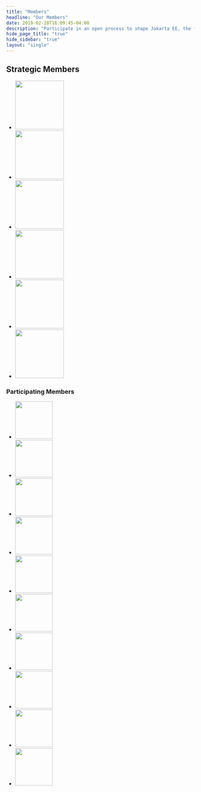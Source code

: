 ```yaml
---
title: "Members"
headline: "Our Members"
date: 2019-02-28T16:09:45-04:00
description: "Participate in an open process to shape Jakarta EE, the future of Cloud Native Java."
hide_page_title: "true"
hide_sidebar: "true"
layout: "single"
---
```


<div class="jakarta-members margin-bottom-50">
      <h2 class="heading-line text-center">
        <span>Strategic Members</span>
      </h2>
      <ul class="list-inline text-center">
        <li><a href="https://www.fujitsu.com/" target="_blank"><img src="/images/members/jakarta-member_fujitsu.svg" width="130" class="img-responsive"></a></li>
        <li><a href="https://www.ibm.com/" target="_blank"><img src="/images/members/jakarta-member_ibm.png" width="130" class="img-responsive"></a></li>
        <li><a href="https://www.oracle.com/" target="_blank"><img src="/images/members/jakarta-member_oracle.svg" width="130" class="img-responsive"></a></li>
        <li><a href="https://www.payara.fish/" target="_blank"><img src="/images/members/jakarta-member_payara.svg" width="130" class="img-responsive"></a></li>
        <li><a href="https://www.redhat.com/" target="_blank"><img src="/images/members/jakarta-member_redhat.svg" width="130" class="img-responsive"></a></li>
        <li><a href="https://www.tomitribe.com/" target="_blank"><img src="/images/members/jakarta-member_tomitribe.svg" width="130" class="img-responsive"></a></li>
      </ul>
      <div class="col-md-22 col-md-offset-1">
        <h3 class="heading-line text-center">
          <span>Participating Members</span>
        </h3>
        <ul class="list-inline text-center">
          <li><a href="https://www.docdoku.com/" target="_blank"><img src="/images/members/jakarta-member_docdoku.png" width="100" class="img-responsive"></a></li>
          <li><a href="https://incquerylabs.com/" target="_blank"><img src="/images/members/jakarta-member_incquerylabs.png" width="100" class="img-responsive"></a></li>
          <li><a href="https://www.liferay.com" target="_blank"><img src="/images/members/jakarta-member_liferay.svg" width="100" class="img-responsive"></a></li>
          <li><a href="https://www.lightbend.com/" target="_blank"><img src="/images/members/jakarta-member_lightbend.svg" width="100" class="img-responsive"></a></li>
          <li><a href="https://londonjavacommunity.wordpress.com" target="_blank"><img src="/images/members/jakarta-member_ljc.svg" width="100" class="img-responsive"></a></li>
          <li><a href="https://www.mizuhobank.com/index.html" target="_blank"><img src="/images/members/jakarta-member_mizuho.svg" width="100" class="img-responsive"></a></li>
          <li><a href="https://pivotal.io/" target="_blank"><img src="/images/members/jakarta-member_pivotal.svg" width="100" class="img-responsive"></a></li>
          <li><a href="https://www.k-teq.com/" target="_blank"><img src="/images/members/jakarta-member_k-teq.svg" width="100" class="img-responsive"></a></li>
          <li><a href="https://www.tradista.finance/" target="_blank"><img src="/images/members/jakarta-member_tradista.png" width="100" class="img-responsive"></a></li>
          <li><a href="https://webtide.com/" target="_blank"><img src="/images/members/jakarta-member_webtide.svg" width="100" class="img-responsive"></a></li>
        </ul>
      </div>
    </div>
